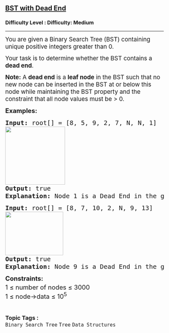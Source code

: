<h2><a href="https://www.geeksforgeeks.org/problems/check-whether-bst-contains-dead-end/1?_gl=1*1vzgl55*_up*MQ..*_gs*MQ..&gclid=Cj0KCQjwjJrCBhCXARIsAI5x66XONA-S8dBV9YzNIP2JjqfDCgmxp076g3cGLqxesaQvPQ0vcgNsN1UaAhU6EALw_wcB&gbraid=0AAAAAC9yBkCMto0QYuFxakUYd_WCNpzxI">BST with Dead End</a></h2><h3>Difficulty Level : Difficulty: Medium</h3><hr><div class="problems_problem_content__Xm_eO"><p data-start="101" data-end="197"><span style="font-size: 14pt;">You are given a Binary Search Tree (BST) containing unique positive integers greater than 0.</span></p>
<p data-start="199" data-end="265"><span style="font-size: 14pt;">Your task is to determine whether the BST contains a <strong data-start="252" data-end="264">dead end</strong>.</span></p>
<p data-start="267" data-end="286"><span style="font-size: 14pt;"><strong>Note:</strong> A <strong data-start="290" data-end="302">dead end</strong> is a <strong data-start="308" data-end="321">leaf node</strong> in the BST such that no new node can be inserted in the BST at or below this node while maintaining the BST property and the constraint that<strong> </strong>all node values must be &gt; 0.</span></p>
<p><strong><span style="font-size: 20px;">Examples:</span></strong></p>
<pre><span style="font-size: 20px;"><strong>Input: </strong>root[] = [8, 5, 9, 2, 7, N, N, 1]</span><br><span style="font-size: 20px;"><strong><img src="https://media.geeksforgeeks.org/img-practice/prod/addEditProblem/700425/Web/Other/blobid1_1748007119.webp" width="190" height="184"></strong></span><br><span style="font-size: 20px;"><strong>Output: </strong>true
<strong>Explanation: </strong>Node 1 is a Dead End in the given BST.</span></pre>
<pre><span style="font-size: 20px;"><strong>Input:</strong> root[] = [8, 7, 10, 2, N, 9, 13]<strong><br></strong><img src="https://media.geeksforgeeks.org/img-practice/prod/addEditProblem/700425/Web/Other/blobid3_1748007366.webp" width="184" height="138"></span><br><span style="font-size: 20px;"><strong>Output:</strong> true
<strong>Explanation: </strong>Node 9 is a Dead End in the given BST.</span></pre>
<p><span style="font-size: 20px;"><strong>Constraints:</strong></span><span style="font-size: 20px;"><br>1 ≤ number of nodes ≤ 3000<sup><br></sup>1 ≤ node-&gt;data ≤ 10<sup>5</sup><sup><br></sup></span></p></div><br><p><span style=font-size:18px><strong>Topic Tags : </strong><br><code>Binary Search Tree</code>&nbsp;<code>Tree</code>&nbsp;<code>Data Structures</code>&nbsp;